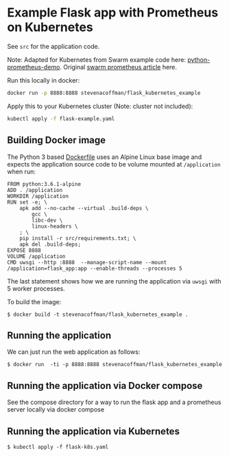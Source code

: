 # Example Flask app with Prometheus on Kubernetes

See ``src`` for the application code.

Note: Adapted for Kubernetes from Swarm example code here: [python-prometheus-demo](https://github.com/amitsaha/python-prometheus-demo/). Original [swarm prometheus article](https://blog.codeship.com/monitoring-your-synchronous-python-web-applications-using-prometheus/?utm_content=58060028&utm_medium=social&utm_source=twitter) here.

Run this locally in docker:
```bash
docker run -p 8888:8888 stevenacoffman/flask_kubernetes_example
```

Apply this to your Kubernetes cluster (Note: cluster not included):
```bash
kubectl apply -f flask-example.yaml
```

## Building Docker image

The Python 3 based [Dockerfile](Dockerfile) uses an Alpine Linux base image
and expects the application source code to be volume mounted at `/application`
when run:

```
FROM python:3.6.1-alpine
ADD . /application
WORKDIR /application
RUN set -e; \
	apk add --no-cache --virtual .build-deps \
		gcc \
		libc-dev \
		linux-headers \
	; \
	pip install -r src/requirements.txt; \
	apk del .build-deps;
EXPOSE 8888
VOLUME /application
CMD uwsgi --http :8888  --manage-script-name --mount /application=flask_app:app --enable-threads --processes 5
```

The last statement shows how we are running the application via `uwsgi` with 5
worker processes.

To build the image:

```
$ docker build -t stevenacoffman/flask_kubernetes_example .
```

## Running the application

We can just run the web application as follows:

```
$ docker run  -ti -p 8888:8888 stevenacoffman/flask_kubernetes_example
```

## Running the application via Docker compose

See the compose directory for a way to run the flask app and a prometheus server locally via docker compose

## Running the application via Kubernetes

```
$ kubectl apply -f flask-k8s.yaml
```
